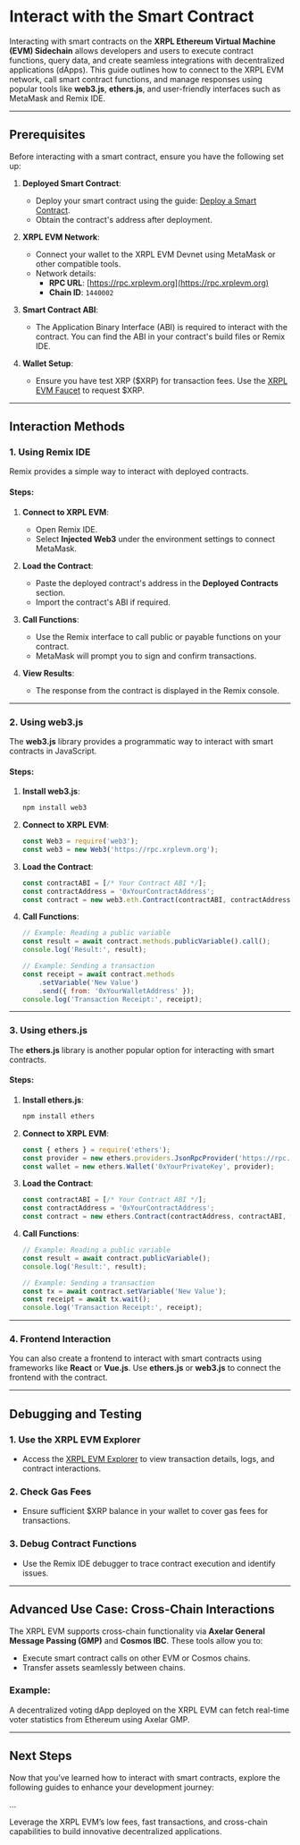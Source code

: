# Interact with the Smart Contract

Interacting with smart contracts on the **XRPL Ethereum Virtual Machine (EVM) Sidechain** allows developers and users to execute contract functions, query data, and create seamless integrations with decentralized applications (dApps). This guide outlines how to connect to the XRPL EVM network, call smart contract functions, and manage responses using popular tools like **web3.js**, **ethers.js**, and user-friendly interfaces such as MetaMask and Remix IDE.

---

## Prerequisites

Before interacting with a smart contract, ensure you have the following set up:

1. **Deployed Smart Contract**:
   - Deploy your smart contract using the guide: [Deploy a Smart Contract](./deploy-the-smart-contract.md).
   - Obtain the contract's address after deployment.

2. **XRPL EVM Network**:
   - Connect your wallet to the XRPL EVM Devnet using MetaMask or other compatible tools. 
   - Network details:
     - **RPC URL**: [https://rpc.xrplevm.org](https://rpc.xrplevm.org)
     - **Chain ID**: `1440002`

3. **Smart Contract ABI**:
   - The Application Binary Interface (ABI) is required to interact with the contract. You can find the ABI in your contract's build files or Remix IDE.

4. **Wallet Setup**:
   - Ensure you have test XRP ($XRP) for transaction fees. Use the [XRPL EVM Faucet](../../users/faucet.md) to request $XRP.

---

## Interaction Methods

### 1. Using Remix IDE
Remix provides a simple way to interact with deployed contracts.

#### Steps:
1. **Connect to XRPL EVM**:
   - Open Remix IDE.
   - Select **Injected Web3** under the environment settings to connect MetaMask.

2. **Load the Contract**:
   - Paste the deployed contract's address in the **Deployed Contracts** section.
   - Import the contract's ABI if required.

3. **Call Functions**:
   - Use the Remix interface to call public or payable functions on your contract.
   - MetaMask will prompt you to sign and confirm transactions.

4. **View Results**:
   - The response from the contract is displayed in the Remix console.

---

### 2. Using web3.js
The **web3.js** library provides a programmatic way to interact with smart contracts in JavaScript.

#### Steps:
1. **Install web3.js**:
   ```bash
   npm install web3
   ```

2. **Connect to XRPL EVM**:
   ```javascript
   const Web3 = require('web3');
   const web3 = new Web3('https://rpc.xrplevm.org');
   ```

3. **Load the Contract**:
   ```javascript
   const contractABI = [/* Your Contract ABI */];
   const contractAddress = '0xYourContractAddress';
   const contract = new web3.eth.Contract(contractABI, contractAddress);
   ```

4. **Call Functions**:
   ```javascript
   // Example: Reading a public variable
   const result = await contract.methods.publicVariable().call();
   console.log('Result:', result);

   // Example: Sending a transaction
   const receipt = await contract.methods
       .setVariable('New Value')
       .send({ from: '0xYourWalletAddress' });
   console.log('Transaction Receipt:', receipt);
   ```

---

### 3. Using ethers.js
The **ethers.js** library is another popular option for interacting with smart contracts.

#### Steps:
1. **Install ethers.js**:
   ```bash
   npm install ethers
   ```

2. **Connect to XRPL EVM**:
   ```javascript
   const { ethers } = require('ethers');
   const provider = new ethers.providers.JsonRpcProvider('https://rpc.xrplevm.org');
   const wallet = new ethers.Wallet('0xYourPrivateKey', provider);
   ```

3. **Load the Contract**:
   ```javascript
   const contractABI = [/* Your Contract ABI */];
   const contractAddress = '0xYourContractAddress';
   const contract = new ethers.Contract(contractAddress, contractABI, wallet);
   ```

4. **Call Functions**:
   ```javascript
   // Example: Reading a public variable
   const result = await contract.publicVariable();
   console.log('Result:', result);

   // Example: Sending a transaction
   const tx = await contract.setVariable('New Value');
   const receipt = await tx.wait();
   console.log('Transaction Receipt:', receipt);
   ```

---

### 4. Frontend Interaction
You can also create a frontend to interact with smart contracts using frameworks like **React** or **Vue.js**. Use **ethers.js** or **web3.js** to connect the frontend with the contract.

---

## Debugging and Testing

### 1. Use the XRPL EVM Explorer
- Access the [XRPL EVM Explorer](https://explorer.xrplevm.org) to view transaction details, logs, and contract interactions.

### 2. Check Gas Fees
- Ensure sufficient $XRP balance in your wallet to cover gas fees for transactions.

### 3. Debug Contract Functions
- Use the Remix IDE debugger to trace contract execution and identify issues.

---

## Advanced Use Case: Cross-Chain Interactions

The XRPL EVM supports cross-chain functionality via **Axelar General Message Passing (GMP)** and **Cosmos IBC**. These tools allow you to:
- Execute smart contract calls on other EVM or Cosmos chains.
- Transfer assets seamlessly between chains.

### Example:
A decentralized voting dApp deployed on the XRPL EVM can fetch real-time voter statistics from Ethereum using Axelar GMP.

---

## Next Steps

Now that you’ve learned how to interact with smart contracts, explore the following guides to enhance your development journey:

...

Leverage the XRPL EVM’s low fees, fast transactions, and cross-chain capabilities to build innovative decentralized applications.